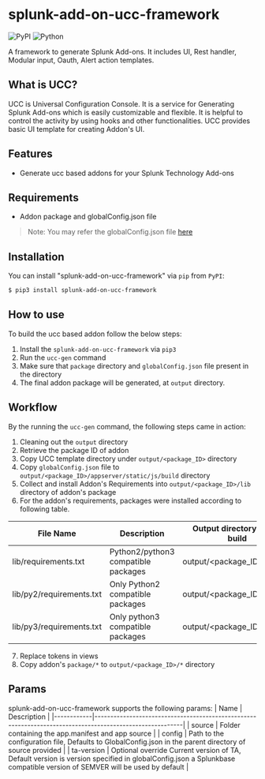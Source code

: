 # splunk-add-on-ucc-framework

![PyPI](https://img.shields.io/pypi/v/splunk-add-on-ucc-framework)
![Python](https://img.shields.io/pypi/pyversions/splunk-add-on-ucc-framework.svg)

A framework to generate Splunk Add-ons. It includes UI, Rest handler, Modular input, Oauth, Alert action templates.

## What is UCC?

UCC is Universal Configuration Console. It is a service for Generating Splunk Add-ons which is easily customizable and flexible.
It is helpful to control the activity by using hooks and other functionalities. UCC provides basic UI template for creating Addon's UI.


## Features

- Generate ucc based addons for your Splunk Technology Add-ons


## Requirements

- Addon package and globalConfig.json file

> Note: You may refer the globalConfig.json file [here](tests/data/globalConfig.json)


## Installation

You can install "splunk-add-on-ucc-framework" via `pip` from `PyPI`:

```bash
$ pip3 install splunk-add-on-ucc-framework
```


## How to use

To build the ucc based addon follow the below steps:

1. Install the `splunk-add-on-ucc-framework` via `pip3`
2. Run the `ucc-gen` command
3. Make sure that `package` directory and `globalConfig.json` file present in the directory
4. The final addon package will be generated, at `output` directory.


## Workflow

By the running the `ucc-gen` command, the following steps came in action:
1. Cleaning out the `output` directory
2. Retrieve the package ID of addon
3. Copy UCC template directory under `output/<package_ID>` directory
4. Copy `globalConfig.json` file to `output/<package_ID>/appserver/static/js/build` directory
5. Collect and install Addon's Requirements into `output/<package_ID>/lib` directory of addon's package
6. For the addon's requirements, packages were installed according to following table.

| File Name            | Description                         | Output directory in ucc build |
|----------------------|-------------------------------------|-------------------------------|
| lib/requirements.txt     | Python2/python3 compatible packages | output/<package_ID>/lib       |
| lib/py2/requirements.txt | Only Python2 compatible packages    | output/<package_ID>/lib/py2   |
| lib/py3/requirements.txt | Only python3 compatible packages    | output/<package_ID>/lib/py3   |

7. Replace tokens in views
8. Copy addon's `package/*` to `output/<package_ID>/*` directory


## Params

splunk-add-on-ucc-framework supports the following params:
| Name       | Description                                                                                              |
|------------|----------------------------------------------------------------------------------------------------------|
| source     | Folder containing the app.manifest and app source                                                        |
| config     | Path to the configuration file, Defaults to GlobalConfig.json in the parent directory of source provided |
| ta-version | Optional override Current version of TA, Default version is version specified in globalConfig.json a Splunkbase compatible version of SEMVER will be used by default                         |